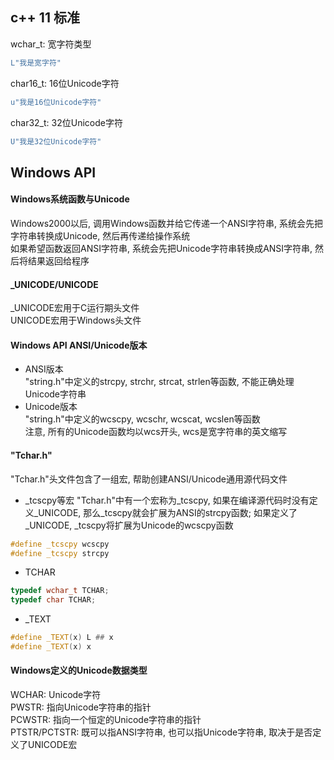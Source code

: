 ## c++ 11 标准
wchar_t: 宽字符类型
```cpp
L"我是宽字符"
```
char16_t: 16位Unicode字符
```cpp
u"我是16位Unicode字符"
```
char32_t: 32位Unicode字符
```cpp
U"我是32位Unicode字符"
```
## Windows API
#### Windows系统函数与Unicode
Windows2000以后, 调用Windows函数并给它传递一个ANSI字符串, 系统会先把字符串转换成Unicode, 然后再传递给操作系统  
如果希望函数返回ANSI字符串, 系统会先把Unicode字符串转换成ANSI字符串, 然后将结果返回给程序
#### _UNICODE/UNICODE
_UNICODE宏用于C运行期头文件  
UNICODE宏用于Windows头文件
#### Windows API ANSI/Unicode版本
* ANSI版本  
"string.h"中定义的strcpy, strchr, strcat, strlen等函数, 不能正确处理Unicode字符串
* Unicode版本  
"string.h"中定义的wcscpy, wcschr, wcscat, wcslen等函数  
注意, 所有的Unicode函数均以wcs开头, wcs是宽字符串的英文缩写
#### "Tchar.h"
"Tchar.h"头文件包含了一组宏, 帮助创建ANSI/Unicode通用源代码文件
* _tcscpy等宏
"Tchar.h"中有一个宏称为_tcscpy, 如果在编译源代码时没有定义_UNICODE, 那么_tcscpy就会扩展为ANSI的strcpy函数; 如果定义了_UNICODE, _tcscpy将扩展为Unicode的wcscpy函数
```cpp
#define _tcscpy wcscpy
#define _tcscpy strcpy
```
* TCHAR
```cpp
typedef wchar_t TCHAR;
typedef char TCHAR;
```
* _TEXT
```cpp
#define _TEXT(x) L ## x
#define _TEXT(x) x
```
#### Windows定义的Unicode数据类型
WCHAR: Unicode字符  
PWSTR: 指向Unicode字符串的指针  
PCWSTR: 指向一个恒定的Unicode字符串的指针  
PTSTR/PCTSTR: 既可以指ANSI字符串, 也可以指Unicode字符串, 取决于是否定义了UNICODE宏